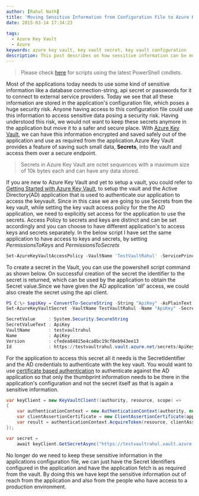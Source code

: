 ```yaml
---
author: [Rahul Nath]
title: 'Moving Sensitive Information from Configuration File to Azure Key Vault'
date: 2015-03-14 17:34:23
  
tags:
  - Azure Key Vault
  - Azure
keywords: azure key vault, key vault secret, key vault configuration
description: This post describes on how sensitive information can be moved out of application's configuration's file to azure key vault.
---
```


> Please check [here](http://www.rahulpnath.com/blog/how-the-deprecation-of-switch-azuremode-affects-azure-key-vault/) for scripts using the latest PowerShell cmdlets.

Most of the applications today needs to use some kind of sensitive information like a database connection-string, api secret or passwords for it to connect to external service providers. Today we see that all these information are stored in the application's configuration file, which poses a huge security risk. Anyone having access to this configuration file could use this information to access sensitive data posing a security risk. Having understood this risk, we would not want to keep these secrets anymore in the application but move it to a safer and secure place. With [Azure Key Vault](http://www.rahulpnath.com/blog/getting-started-with-azure-key-vault/), we can have this information encrypted and saved safely out of the application and use as required from the application.Azure Key Vault provides a feature of saving such small data, **Secrets**, into the vault and access them over a secure endpoint.

> Secrets in Azure Key Vault are octet sequences with a maximum size of 10k bytes each and can have any data stored.

If you are new to Azure Key Vault and yet to setup a vault, you could refer to [Getting Started with Azure Key Vault](http://www.rahulpnath.com/blog/getting-started-with-azure-key-vault/), to setup the vault and the Active Directory(AD) application that is used to authenticate our application to access the keyvault. Since in this case we are going to use Secrets from the key vault, while setting the key vault access policy for the the AD application, we need to explicitly set access for the application to use the secrets. Access Policy to secrets and keys are distinct and can be set accordingly and you can choose to have different application's to access keys and secrets separately. In the below script I have set the same application to have access to keys and secrets, by setting _PermissionsToKeys_ and _PermissionsToSecrets_

```powershell
Set-AzureKeyVaultAccessPolicy -VaultName 'TestVaultRahul' -ServicePrincipalName 'd4f09821-ab30-44f3-8d57-69925489b932' -PermissionsToKeys all -PermissionsToSecrets all
```

To create a secret in the Vault, you can use the powershell script command as shown below. On successful creation of the secret the identifier to the secret is returned, which can be used by the application to obtain the Secret value.Since we have given the AD application '_all_' access, we could also create the secret using the api client.

```powershell
PS C:\> $apiKey = ConvertTo-SecureString -String "ApiKey" -AsPlainText -Force
Set-AzureKeyVaultSecret -VaultName TestVaultRahul -Name "ApiKey" -SecretValue $apiKey

SecretValue     : System.Security.SecureString
SecretValueText : ApiKey
VaultName       : testvaultrahul
Name            : ApiKey
Version         : cfedea84815e4ca8bc19cf8eb943ee13
Id              : https://testvaultrahul.vault.azure.net/secrets/ApiKey/cfedea84815e4ca8bc19cf8eb943ee13
```

For the application to access this secret all it needs is the SecretIdentifier and the AD credentials to authenticate with the key vault. You would want to use [certificate based authentication](http://www.rahulpnath.com/blog/authenticating-a-client-application-with-azure-key-vault/) to authenticate against the AD application so that only the thumbprint information needs to be there in the application's configuration and not the secret itself as that is again a sensitive information.

```csharp
var keyClient = new KeyVaultClient((authority, resource, scope) =>
{
    var authenticationContext = new AuthenticationContext(authority, null);
    var clientAssertionCertificate = new ClientAssertionCertificate(applicationId, certificate);
    var result = authenticationContext.AcquireToken(resource, clientAssertionCertificate);
});

var secret =
    await keyClient.GetSecretAsync("https://testvaultrahul.vault.azure.net/secrets/ApiKey/cfedea84815e4ca8bc19cf8eb943ee13");
```

No longer do we need to keep these sensitive information in the applications configuration file, we can just have the Secret Identifiers configured in the application and have the application fetch is as required from the vault. By doing this we have kept the sensitive information out of reach from the application and also from the people who have access to a production environment.

